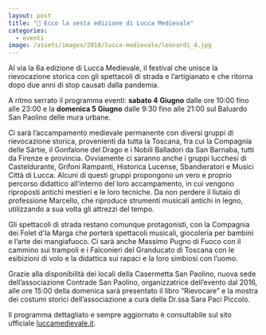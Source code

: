 ```yaml
---
layout: post
title: "📣 Ecco la sesta edizione di Lucca Medievale"
categories:
  - eventi
image: /assets/images/2018/lucca-medievale/leonardi_4.jpg
---
```


Al via la 6a edizione di Lucca Medievale, il festival che unisce la rievocazione
storica con gli spettacoli di strada e l’artigianato e che ritorna dopo due anni
di stop causati dalla pandemia.

A ritmo serrato il programma eventi: **sabato 4 Giugno** dalle ore 10:00 fino alle
23:00 e la **domenica 5 Giugno** dalle 9:30 fino alle 21:00 sul Baluardo San Paolino
delle mura urbane.

<!-- more -->

Ci sarà l’accampamento medievale permanente con diversi gruppi di rievocazione
storica, provenienti da tutta la Toscana, fra cui la Compagnia delle Sàrtie, il
Gonfalone del Drago e i Nobili Balladori da San Barnaba, tutti da Firenze e
provincia. Ovviamente ci saranno anche i gruppi lucchesi di Casteldurante,
Grifoni Rampanti, Historica Lucense, Sbandieratori e Musici Città di Lucca.
Alcuni di questi gruppi propongono un vero e proprio percorso didattico
all’interno del loro accampamento, in cui vengono riproposti antichi mestieri e
le loro tecniche. Da non perdere il liutaio di professione Marcello, che
riproduce strumenti musicali antichi in legno, utilizzando a sua volta gli
attrezzi del tempo.

Gli spettacoli di strada restano comunque protagonisti, con la Compagnia dei
Folet d'la Marga che porterà spettacoli musicali, giocoleria per bambini e
l’arte dei mangiafuoco. Ci sarà anche Massimo Pugno di Fuoco con il cammino sui
trampoli e i Falconieri del Granducato di Toscana con le esibizioni di volo e la
didattica sui rapaci e la loro simbiosi con l’uomo.

Grazie alla disponibilità dei locali della Casermetta San Paolino, nuova sede
dell’associazione Contrade San Paolino, organizzatrice dell’evento dal 2016,
alle ore 15:00 della domenica sarà presentato il libro “Rievocare” e la mostra
dei costumi storici dell’associazione a cura della Dr.ssa Sara Paci Piccolo.

Il programma dettagliato e sempre aggiornato è consultabile sul sito ufficiale
[luccamedievale.it](https://luccamedievale.it).
